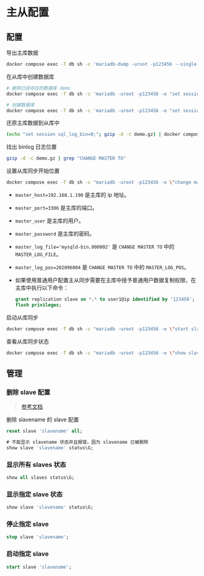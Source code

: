 # 主从配置



## 配置

导出主库数据

```sh
docker compose exec -T db sh -c 'mariadb-dump -uroot -p123456 --single-transaction --quick --master-data=2 demo'| gzip > demo.gz
```

在从库中创建数据库

```sh
# 删除已经存在的数据库 demo
docker compose exec -T db sh -c 'mariadb -uroot -p123456 -e "set session sql_log_bin=0;drop database if exists demo;"'

# 创建数据库
docker compose exec -T db sh -c 'mariadb -uroot -p123456 -e "set session sql_log_bin=0;create database demo character set utf8mb4 collate utf8mb4_general_ci;"'
```

还原主库数据到从库中

```sh
(echo "set session sql_log_bin=0;"; gzip -d -c demo.gz) | docker compose exec -T db sh -c 'mariadb -uroot -p123456 demo'
```

找出 binlog 日志位置

```sh
gzip -d -c demo.gz | grep "CHANGE MASTER TO"
```

设置从库同步开始位置

```sh
docker compose exec -T db sh -c "mariadb -uroot -p123456 -e \"change master to master_host='192.168.1.190',master_port=3306,master_user='root',master_password='123456',master_log_file='mysqld-bin.000002',master_log_pos=202096004\""
```

- `master_host=192.168.1.190` 是主库的 ip 地址。

- `master_port=3306` 是主库的端口。

- `master_user` 是主库的用户。

- `master_password` 是主库的密码。

- `master_log_file='mysqld-bin.000002'` 是 `CHANGE MASTER TO` 中的 `MASTER_LOG_FILE`。

- `master_log_pos=202096004` 是 `CHANGE MASTER TO` 中的 `MASTER_LOG_POS`。

- 如果使用普通用户配置主从同步需要在主库中授予普通用户数据复制权限，在主库中执行以下命令：

  ```sql
  grant replication slave on *.* to user1@ip identified by '123456';
  flush privileges;
  ```

  

启动从库同步

```sh
docker compose exec -T db sh -c "mariadb -uroot -p123456 -e \"start slave\""
```

查看从库同步状态

```sh
docker compose exec -T db sh -c "mariadb -uroot -p123456 -e \"show slave status\\G\""
```



## 管理

### 删除 slave 配置

>[参考文档](https://stackoverflow.com/questions/40124114/how-to-delete-mariadbs-specified-connection-name-for-multi-source-replication/40210098)

删除 slavename 的 slave 配置

```sql
reset slave 'slavename' all;

# 不能显示 slavename 状态并且报错，因为 slavename 已被删除
show slave 'slavename' status\G;
```



### 显示所有 slaves 状态

```sql
show all slaves status\G;
```



### 显示指定 slave 状态

```sql
show slave 'slavename' status\G;
```



### 停止指定 slave

```sql
stop slave 'slavename';
```



### 启动指定 slave

```sql
start slave 'slavename';
```